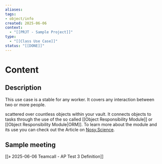 ```yaml
---
aliases:
tags:
- object/info
created: 2025-06-06
context:
  - "[[PRJT - Sample Project]]"
type:
  - "[[Class Use Case]]"
status: "[[DONE]]"
---
```

# Content
## Description
This use case is a stable for any worker. It covers any interaction between two or more people. 

scattered over countless objects within your vault. It connects objects to tasks through the use of the so called [[Object Responsibility Module]] or [[Object Responsibility Module|ORM]]. 
To learn more about the module and its use you can check out the Article on [Nosy.Science](https://nosy.science/).


## Sample meeting

[[» 2025-06-06 Teamcall - AP Test 3 Definition]]







